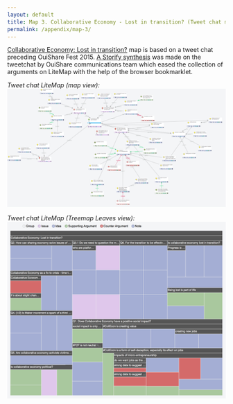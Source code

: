 ```yaml
---
layout: default
title: Map 3. Collaborative Economy - Lost in transition? (Tweet chat map)
permalink: /appendix/map-3/
---
```


[Collaborative Economy: Lost in transition?](https://litemap.net/map.php?id=89202203520402615001427124200) map is based on a tweet chat preceding OuiShare Fest 2015. [A Storify synthesis](https://storify.com/OuiShare/ouishare-fest-15-tweet-chat-lost-in-transition) was made on the tweetchat by OuiShare communications team which eased the collection of arguments on LiteMap with the help of the browser bookmarklet.

*Tweet chat LiteMap (map view):*
![.](/files/tweetchat-map.png)



*Tweet chat LiteMap (Treemap Leaves view):*
![.](/files/tweetchat-leaves.png)


